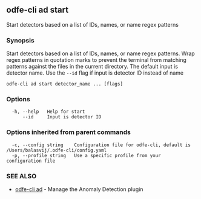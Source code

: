## odfe-cli ad start

Start detectors based on a list of IDs, names, or name regex patterns

### Synopsis

Start detectors based on a list of IDs, names, or name regex patterns.
Wrap regex patterns in quotation marks to prevent the terminal from matching patterns against the files in the current directory.
The default input is detector name. Use the `--id` flag if input is detector ID instead of name

```
odfe-cli ad start detector_name ... [flags] 
```

### Options

```
  -h, --help   Help for start
      --id     Input is detector ID
```

### Options inherited from parent commands

```
  -c, --config string    Configuration file for odfe-cli, default is /Users/balasvij/.odfe-cli/config.yaml
  -p, --profile string   Use a specific profile from your configuration file
```

### SEE ALSO

* [odfe-cli ad](odfe-cli_ad.md)	 - Manage the Anomaly Detection plugin
